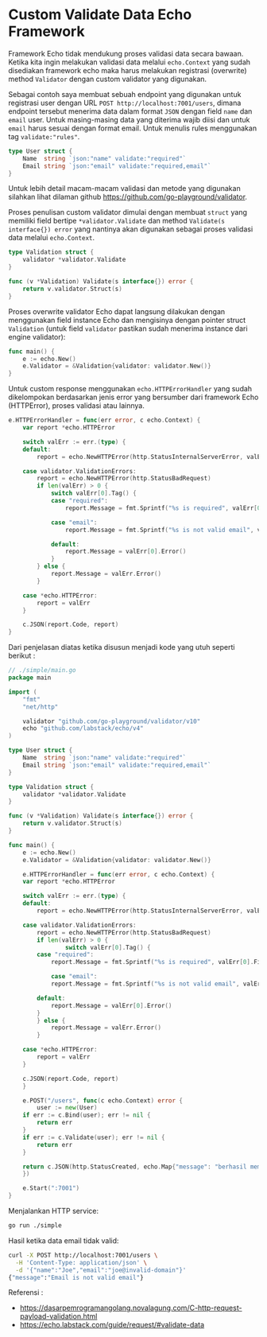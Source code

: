 # Custom Validate Data Echo Framework
Framework Echo tidak mendukung proses validasi data secara bawaan. Ketika kita ingin melakukan validasi data melalui `echo.Context` yang sudah disediakan framework echo maka harus melakukan registrasi (overwrite) method `Validator` dengan custom validator yang digunakan.

Sebagai contoh saya membuat sebuah endpoint yang digunakan untuk registrasi user dengan URL `POST http://localhost:7001/users`, dimana endpoint tersebut menerima data dalam format `JSON` dengan field `name` dan `email` user. Untuk masing-masing data yang diterima wajib diisi dan untuk `email` harus sesuai dengan format email. Untuk menulis rules menggunakan tag `validate:"rules"`.   
```go
type User struct {
    Name  string `json:"name" validate:"required"`
    Email string `json:"email" validate:"required,email"`
}
```
Untuk lebih detail macam-macam validasi dan metode yang digunakan silahkan lihat dilaman github https://github.com/go-playground/validator.

Proses penulisan custom validator dimulai dengan membuat `struct` yang memiliki field bertipe `*validator.Validate` dan method `Validate(s interface{}) error` yang nantinya akan digunakan sebagai proses validasi data melalui `echo.Context`.
```go
type Validation struct {
    validator *validator.Validate
}

func (v *Validation) Validate(s interface{}) error {
    return v.validator.Struct(s)
}
```

Proses overwrite validator Echo dapat langsung dilakukan dengan menggunakan field instance Echo dan mengisinya dengan pointer struct `Validation` (untuk field `validator` pastikan sudah menerima instance dari engine validator):   
```go
func main() {
    e := echo.New()
    e.Validator = &Validation{validator: validator.New()}
}
```

Untuk custom response menggunakan `echo.HTTPErrorHandler` yang sudah dikelompokan berdasarkan jenis error yang bersumber dari framework Echo (HTTPError), proses validasi atau lainnya.
```go
e.HTTPErrorHandler = func(err error, c echo.Context) {
    var report *echo.HTTPError

    switch valErr := err.(type) {
    default:
        report = echo.NewHTTPError(http.StatusInternalServerError, valErr.Error())

    case validator.ValidationErrors:
        report = echo.NewHTTPError(http.StatusBadRequest)
        if len(valErr) > 0 {
            switch valErr[0].Tag() {
            case "required":
                report.Message = fmt.Sprintf("%s is required", valErr[0].Field())

            case "email":
                report.Message = fmt.Sprintf("%s is not valid email", valErr[0].Field())

            default:
                report.Message = valErr[0].Error()
            }
        } else {
            report.Message = valErr.Error()
        }

    case *echo.HTTPError:
        report = valErr
    }

    c.JSON(report.Code, report)
}
```

Dari penjelasan diatas ketika disusun menjadi kode yang utuh seperti berikut :
```go
// ./simple/main.go
package main

import (
    "fmt"
    "net/http"

    validator "github.com/go-playground/validator/v10"
    echo "github.com/labstack/echo/v4"
)

type User struct {
    Name  string `json:"name" validate:"required"`
    Email string `json:"email" validate:"required,email"`
}

type Validation struct {
    validator *validator.Validate
}

func (v *Validation) Validate(s interface{}) error {
    return v.validator.Struct(s)
}

func main() {
    e := echo.New()
    e.Validator = &Validation{validator: validator.New()}

    e.HTTPErrorHandler = func(err error, c echo.Context) {
	var report *echo.HTTPError

	switch valErr := err.(type) {
	default:
	    report = echo.NewHTTPError(http.StatusInternalServerError, valErr.Error())

	case validator.ValidationErrors:
	    report = echo.NewHTTPError(http.StatusBadRequest)
	    if len(valErr) > 0 {
                switch valErr[0].Tag() {
		case "required":
		    report.Message = fmt.Sprintf("%s is required", valErr[0].Field())

	        case "email":
		    report.Message = fmt.Sprintf("%s is not valid email", valErr[0].Field())

		default:
		    report.Message = valErr[0].Error()
		}
	    } else {
	        report.Message = valErr.Error()
	    }

	case *echo.HTTPError:
	    report = valErr
	}

	c.JSON(report.Code, report)
    }

    e.POST("/users", func(c echo.Context) error {
        user := new(User)
	if err := c.Bind(user); err != nil {
	    return err
	}
	if err := c.Validate(user); err != nil {
	    return err
	}

	return c.JSON(http.StatusCreated, echo.Map{"message": "berhasil membuat user baru!"})
    })

    e.Start(":7001")
}
```

Menjalankan HTTP service:
```bash
go run ./simple
```

Hasil ketika data email tidak valid:
```bash
curl -X POST http://localhost:7001/users \
  -H 'Content-Type: application/json' \
  -d '{"name":"Joe","email":"joe@invalid-domain"}'
{"message":"Email is not valid email"}
```

Referensi :
- https://dasarpemrogramangolang.novalagung.com/C-http-request-payload-validation.html
- https://echo.labstack.com/guide/request/#validate-data
